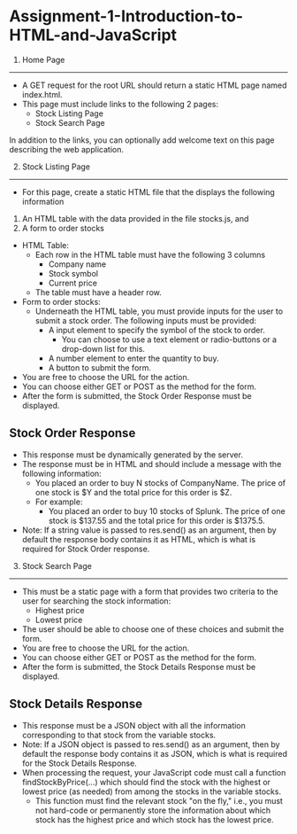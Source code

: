# Assignment-1-Introduction-to-HTML-and-JavaScript

1. Home Page
--------------------------------------------------------------------------------

* A GET request for the root URL should return a static HTML page named index.html.
* This page must include links to the following 2 pages:
    * Stock Listing Page
    * Stock Search Page

In addition to the links, you can optionally add welcome text on this page describing the web application.

2. Stock Listing Page
---------------------------------------------------------------------------------
* For this page, create a static HTML file that the displays the following information
1) An HTML table with the data provided in the file stocks.js, and
2) A form to order stocks

* HTML Table:
    * Each row in the HTML table must have the following 3 columns
        * Company name
        * Stock symbol
        * Current price
     * The table must have a header row.
* Form to order stocks:
  * Underneath the HTML table, you must provide inputs for the user to submit a stock order. The following inputs must be provided:
    * A input element to specify the symbol of the stock to order.
      * You can choose to use a text element or radio-buttons or a drop-down list for this.
    * A number element to enter the quantity to buy.
    * A button to submit the form.
* You are free to choose the URL for the action.
* You can choose either GET or POST as the method for the form.
* After the form is submitted, the Stock Order Response must be displayed.


Stock Order Response
------------------------------------------------------------------------------------
* This response must be dynamically generated by the server.
* The response must be in HTML and should include a message with the following information:
  * You placed an order to buy N stocks of CompanyName. The price of one stock is $Y and the total price for this order is $Z.
  * For example:
    * You placed an order to buy 10 stocks of Splunk. The price of one stock is $137.55 and the total price for this order is $1375.5.
* Note: If a string value is passed to res.send() as an argument, then by default the response body contains it as HTML, which is what is required for Stock Order response.

3. Stock Search Page
-----------------------------------------------------------------------------------
* This must be a static page with a form that provides two criteria to the user for searching the stock information:
  * Highest price
  * Lowest price
* The user should be able to choose one of these choices and submit the form.
* You are free to choose the URL for the action.
* You can choose either GET or POST as the method for the form.
* After the form is submitted, the Stock Details Response must be displayed.

Stock Details Response
------------------------------------------------------------------------------------
* This response must be a JSON object with all the information corresponding to that stock from the variable stocks.
* Note: If a JSON object is passed to res.send() as an argument, then by default the response body contains it as JSON, which is what is required for the Stock Details Response.
* When processing the request, your JavaScript code must call a function findStockByPrice(...) which should find the stock with the highest or lowest price (as needed) from among the stocks in the variable stocks.
  * This function must find the relevant stock "on the fly," i.e., you must not hard-code or permanently store the information about which stock has the highest price and which stock has the lowest price.
